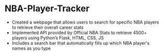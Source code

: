 # NBA-Player-Tracker

- Created a webpage that allows users to search for specific NBA players to retrieve their overall career stats
- Implemented API provided by Official NBA Stats to retrieve 4500+ players using Python’s Flask, HTML, CSS, JS
- Includes a search bar that automatically fills up which NBA player's names as you type
